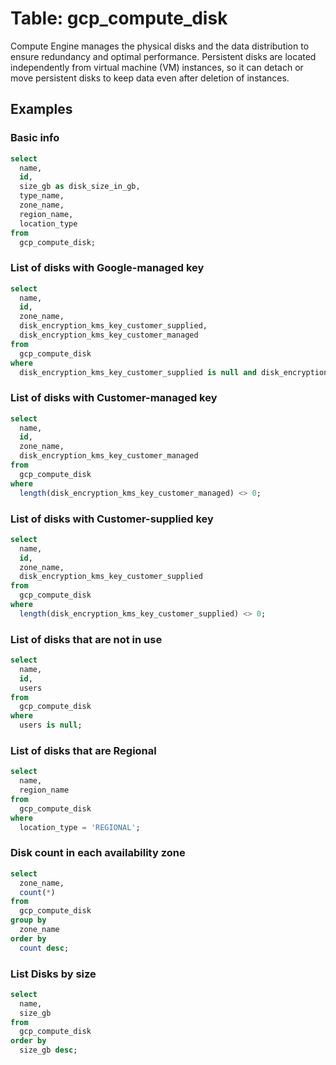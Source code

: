 # Table: gcp_compute_disk

Compute Engine manages the physical disks and the data distribution to ensure redundancy and optimal performance. Persistent disks are located independently from virtual machine (VM) instances, so it can detach or move persistent disks to keep data even after deletion of instances.

## Examples

### Basic info

```sql
select
  name,
  id,
  size_gb as disk_size_in_gb,
  type_name,
  zone_name,
  region_name,
  location_type
from
  gcp_compute_disk;
```

### List of disks with Google-managed key

```sql
select
  name,
  id,
  zone_name,
  disk_encryption_kms_key_customer_supplied,
  disk_encryption_kms_key_customer_managed
from
  gcp_compute_disk
where
  disk_encryption_kms_key_customer_supplied is null and disk_encryption_kms_key_customer_managed is null;
```

### List of disks with Customer-managed key

```sql
select
  name,
  id,
  zone_name,
  disk_encryption_kms_key_customer_managed
from
  gcp_compute_disk
where
  length(disk_encryption_kms_key_customer_managed) <> 0;
```

### List of disks with Customer-supplied key

```sql
select
  name,
  id,
  zone_name,
  disk_encryption_kms_key_customer_supplied
from
  gcp_compute_disk
where
  length(disk_encryption_kms_key_customer_supplied) <> 0;
```

### List of disks that are not in use

```sql
select
  name,
  id,
  users
from
  gcp_compute_disk
where
  users is null;
```

### List of disks that are Regional

```sql
select
  name,
  region_name
from
  gcp_compute_disk
where
  location_type = 'REGIONAL';
```

### Disk count in each availability zone

```sql
select
  zone_name,
  count(*)
from
  gcp_compute_disk
group by
  zone_name
order by
  count desc;
```

### List Disks by size

```sql
select
  name,
  size_gb
from
  gcp_compute_disk
order by
  size_gb desc;
```